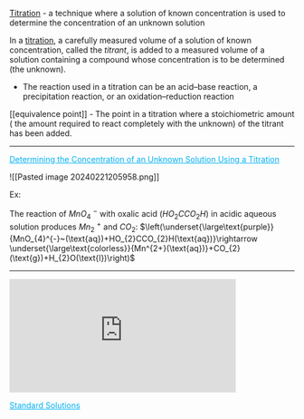 <u>Titration</u> - a technique where a solution of known concentration is used to determine the concentration of an unknown solution

In a <u>titration</u>, a carefully measured volume of a solution of known concentration, called the _titrant_, is added to a measured volume of a solution containing a compound whose concentration is to be determined (the unknown). 
- The reaction used in a titration can be an acid–base reaction, a precipitation reaction, or an oxidation–reduction reaction

[[equivalence point]] - The point in a titration where a stoichiometric amount ( the amount required to react completely with the unknown) of the titrant has been added.

---

<span style="color:#00b0f0"><u>Determining the Concentration of an Unknown Solution Using a Titration</u></span> 

![[Pasted image 20240221205958.png]]

Ex:

The reaction of $MnO_{4}~^{−}$ with oxalic acid ($HO_{2}CCO_{2}H$) in acidic aqueous solution produces $Mn_{2}~^{+}$ and $CO_{2}$:
$\left(\underset{\large\text{purple}}{MnO_{4}^{-}~(\text{aq})+HO_{2}CCO_{2}H(\text{aq})}\rightarrow \underset{\large\text{colorless}}{Mn^{2+}(\text{aq})}+CO_{2}(\text{g})+H_{2}O(\text{l})\right)$

---

<iframe width="400" height="200" src="https://www.youtube.com/embed/eOXTliL-gNw" title="Limiting Reactant Problems Using Molarities" frameborder="0" allow="accelerometer; autoplay; clipboard-write; encrypted-media; gyroscope; picture-in-picture; web-share" allowfullscreen></iframe>

<span style="color:#00b0f0"><u>Standard Solutions</u></span> 

